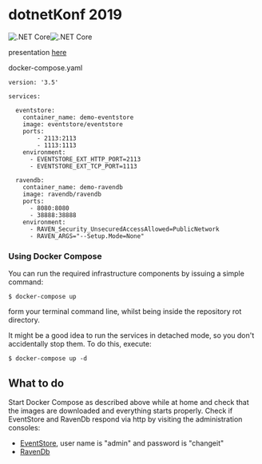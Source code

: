 # dotnetKonf 2019

![.NET Core](https://github.com/alperhankendi/event-sourcing-demo/workflows/.NET%20Core/badge.svg)![.NET Core](https://github.com/alperhankendi/event-sourcing-demo/workflows/.NET%20Core/badge.svg?event=push)

presentation [here](https://www.slideshare.net/AlperHankendi1/building-time-machine-with-net-core) 

docker-compose.yaml
```
version: '3.5'

services:

  eventstore:
    container_name: demo-eventstore
    image: eventstore/eventstore
    ports:
        - 2113:2113
        - 1113:1113
    environment:
      - EVENTSTORE_EXT_HTTP_PORT=2113
      - EVENTSTORE_EXT_TCP_PORT=1113

  ravendb:
    container_name: demo-ravendb
    image: ravendb/ravendb
    ports:
      - 8080:8080
      - 38888:38888
    environment:
      - RAVEN_Security_UnsecuredAccessAllowed=PublicNetwork
      - RAVEN_ARGS="--Setup.Mode=None"

```

### Using Docker Compose

You can run the required infrastructure components by issuing a simple command:

```
$ docker-compose up
```

form your terminal command line, whilst being inside the repository rot directory.

It might be a good idea to run the services in detached mode, so you don't accidentally stop them. To do this, execute:

```
$ docker-compose up -d
```
## What to do
Start Docker Compose as described above while at home and check that the images are downloaded and everything starts properly. 
Check if EventStore and RavenDb respond via http by visiting the administration consoles:

- [EventStore](http://localhost:2113), user name is "admin" and password is "changeit"
- [RavenDb](http://localhost:8080)
